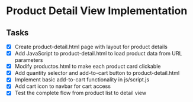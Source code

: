 # Product Detail View Implementation

## Tasks
- [x] Create product-detail.html page with layout for product details
- [x] Add JavaScript to product-detail.html to load product data from URL parameters
- [x] Modify productos.html to make each product card clickable
- [x] Add quantity selector and add-to-cart button to product-detail.html
- [x] Implement basic add-to-cart functionality in js/script.js
- [x] Add cart icon to navbar for cart access
- [x] Test the complete flow from product list to detail view
